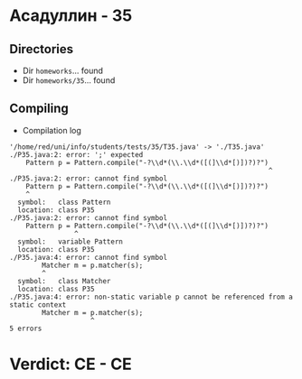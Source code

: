 # Асадуллин - 35
## Directories
- Dir `homeworks`... found
- Dir `homeworks/35`... found
## Compiling
- Compilation log
```
'/home/red/uni/info/students/tests/35/T35.java' -> './T35.java'
./P35.java:2: error: ';' expected
	Pattern p = Pattern.compile("-?\\d*(\\.\\d*([(]\\d*[)])?)?")
	                                                            ^
./P35.java:2: error: cannot find symbol
	Pattern p = Pattern.compile("-?\\d*(\\.\\d*([(]\\d*[)])?)?")
	^
  symbol:   class Pattern
  location: class P35
./P35.java:2: error: cannot find symbol
	Pattern p = Pattern.compile("-?\\d*(\\.\\d*([(]\\d*[)])?)?")
	            ^
  symbol:   variable Pattern
  location: class P35
./P35.java:4: error: cannot find symbol
		Matcher m = p.matcher(s);
		^
  symbol:   class Matcher
  location: class P35
./P35.java:4: error: non-static variable p cannot be referenced from a static context
		Matcher m = p.matcher(s);
		            ^
5 errors

```
# Verdict: **CE** - CE
